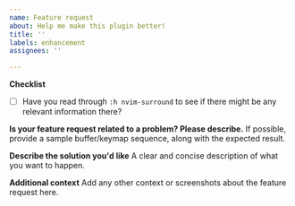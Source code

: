 ```yaml
---
name: Feature request
about: Help me make this plugin better!
title: ''
labels: enhancement
assignees: ''

---
```


**Checklist**
- [ ] Have you read through `:h nvim-surround` to see if there might be any relevant information there?

**Is your feature request related to a problem? Please describe.**
If possible, provide a sample buffer/keymap sequence, along with the expected result.

**Describe the solution you'd like**
A clear and concise description of what you want to happen.

**Additional context**
Add any other context or screenshots about the feature request here.
